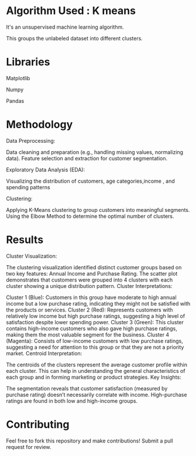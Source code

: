 # Algorithm Used : K means
It's an unsupervised machine learning algorithm.

This groups the unlabeled dataset into different clusters.

# Libraries
Matplotlib

Numpy

Pandas

# Methodology
Data Preprocessing:

Data cleaning and preparation (e.g., handling missing values, normalizing data).
Feature selection and extraction for customer segmentation.

Exploratory Data Analysis (EDA):

Visualizing the distribution of customers, age categories,income , and spending patterns

Clustering:

Applying K-Means clustering to group customers into meaningful segments.
Using the Elbow Method to determine the optimal number of clusters.

# Results
Cluster Visualization:

The clustering visualization identified distinct customer groups based on two key features: Annual Income and Purchase Rating.
The scatter plot demonstrates that customers were grouped into 4 clusters with each cluster showing a unique distribution pattern.
Cluster Interpretations:

Cluster 1 (Blue): Customers in this group have moderate to high annual income but a low purchase rating, indicating they might not be satisfied with the products or services.
Cluster 2 (Red): Represents customers with relatively low income but high purchase ratings, suggesting a high level of satisfaction despite lower spending power.
Cluster 3 (Green): This cluster contains high-income customers who also gave high purchase ratings, making them the most valuable segment for the business.
Cluster 4 (Magenta): Consists of low-income customers with low purchase ratings, suggesting a need for attention to this group or that they are not a priority market.
Centroid Interpretation:

The centroids of the clusters represent the average customer profile within each cluster. This can help in understanding the general characteristics of each group and in forming marketing or product strategies.
Key Insights:

The segmentation reveals that customer satisfaction (measured by purchase rating) doesn’t necessarily correlate with income. High-purchase ratings are found in both low and high-income groups.

# Contributing
Feel free to fork this repository and make contributions! Submit a pull request for review.




